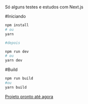 Só alguns testes e estudos com Next.js

#Iniciando

```bash
npm install
# ou
yarn

#depois

npm run dev
# ou
yarn dev
```

#Build

```bash
npm run build
#ou
yarn build
```

[Projeto pronto até agora](https://nextjs-studies.thcarvalho.vercel.app)
